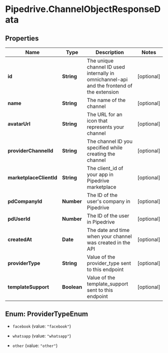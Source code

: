 # Pipedrive.ChannelObjectResponseData

## Properties

Name | Type | Description | Notes
------------ | ------------- | ------------- | -------------
**id** | **String** | The unique channel ID used internally in omnichannel-api and the frontend of the extension | [optional] 
**name** | **String** | The name of the channel | [optional] 
**avatarUrl** | **String** | The URL for an icon that represents your channel | [optional] 
**providerChannelId** | **String** | The channel ID you specified while creating the channel | [optional] 
**marketplaceClientId** | **String** | The client_id of your app in Pipedrive marketplace | [optional] 
**pdCompanyId** | **Number** | The ID of the user&#39;s company in Pipedrive | [optional] 
**pdUserId** | **Number** | The ID of the user in Pipedrive | [optional] 
**createdAt** | **Date** | The date and time when your channel was created in the API | [optional] 
**providerType** | **String** | Value of the provider_type sent to this endpoint | [optional] 
**templateSupport** | **Boolean** | Value of the template_support sent to this endpoint | [optional] 



## Enum: ProviderTypeEnum


* `facebook` (value: `"facebook"`)

* `whatsapp` (value: `"whatsapp"`)

* `other` (value: `"other"`)




